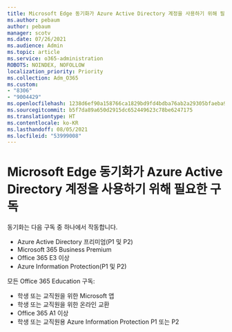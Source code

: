 ```yaml
---
title: Microsoft Edge 동기화가 Azure Active Directory 계정을 사용하기 위해 필요한 구독
ms.author: pebaum
author: pebaum
manager: scotv
ms.date: 07/26/2021
ms.audience: Admin
ms.topic: article
ms.service: o365-administration
ROBOTS: NOINDEX, NOFOLLOW
localization_priority: Priority
ms.collection: Adm_O365
ms.custom:
- "8306"
- "9004429"
ms.openlocfilehash: 1238d6ef90a158766ca1829bd9fd4bdba76ab2a29305bfaeba90d2ddfaf76ccb
ms.sourcegitcommit: b5f7da89a650d2915dc652449623c78be6247175
ms.translationtype: HT
ms.contentlocale: ko-KR
ms.lasthandoff: 08/05/2021
ms.locfileid: "53999008"
---
```

# <a name="subscription-needed-for-microsoft-edge-sync-to-work-with-azure-active-directory-accounts"></a>Microsoft Edge 동기화가 Azure Active Directory 계정을 사용하기 위해 필요한 구독

동기화는 다음 구독 중 하나에서 작동합니다.

- Azure Active Directory 프리미엄(P1 및 P2)
- Microsoft 365 Business Premium
- Office 365 E3 이상
- Azure Information Protection(P1 및 P2)

모든 Office 365 Education 구독:

- 학생 또는 교직원을 위한 Microsoft 앱
- 학생 또는 교직원을 위한 온라인 교환
- Office 365 A1 이상
- 학생 또는 교직원용 Azure Information Protection P1 또는 P2


